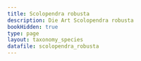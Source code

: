 ```yaml
---
title: Scolopendra robusta
description: Die Art Scolopendra robusta
bookHidden: true
type: page
layout: taxonomy_species
datafile: scolopendra_robusta
---
```


